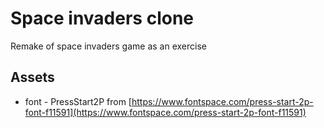 # Space invaders clone

Remake of space invaders game as an exercise

## Assets

- font - PressStart2P from [https://www.fontspace.com/press-start-2p-font-f11591](https://www.fontspace.com/press-start-2p-font-f11591)
